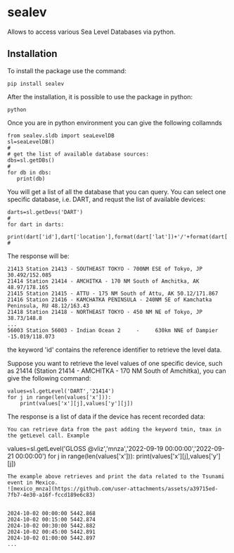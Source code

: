 # sealev
Allows to access various Sea Level Databases via python.
## Installation
To install the package use the command:     
```
pip install sealev
```
After the installation, it is possible to use the package in python:
```
python
```
Once you are in python environment you can give the following collamnds
```
from sealev.sldb import seaLevelDB
sl=seaLevelDB()
#
# get the list of available database sources:
dbs=sl.getDBs()
#
for db in dbs:
   print(db)
```
You will get a list of all the database that you can query.
You can select one specific database, i.e. DART, and requst the list of available devices:
```
darts=sl.getDevs('DART')
#
for dart in darts:
    print(dart['id'],dart['location'],format(dart['lat'])+'/'+format(dart['lon']))
#
```
The response will be:
```
21413 Station 21413 - SOUTHEAST TOKYO - 700NM ESE of Tokyo, JP 30.492/152.085
21414 Station 21414 - AMCHITKA - 170 NM South of Amchitka, AK 48.97/178.165
21415 Station 21415 - ATTU - 175 NM South of Attu, AK 50.12/171.867
21416 Station 21416 - KAMCHATKA PENINSULA - 240NM SE of Kamchatka Peninsula, RU 48.12/163.43
21418 Station 21418 - NORTHEAST TOKYO - 450 NM NE of Tokyo, JP 38.73/148.8
...
56003 Station 56003 - Indian Ocean 2     -     630km NNE of Dampier -15.019/118.073

```
the keyword 'id' contains the reference identifier to retrieve the level data.

Suppose you want to retrieve the level values of one specific device, such as 21414 (Station 21414 - AMCHITKA - 170 NM South of Amchitka), you can give the following command:
```
values=sl.getLevel('DART','21414')
for j in range(len(values['x'])):
    print(values['x'][j],values['y'][j])
```
The response is a list of data if the device has recent recorded data:
```
You can retrieve data from the past adding the keyword tmin, tmax in the getLevel call. Example
```
values=sl.getLevel('GLOSS @vliz','mnza','2022-09-19 00:00:00','2022-09-21 00:00:00')
for j in range(len(values['x'])):
    print(values['x'][j],values['y'][j])
```
The example above retrieves and print the data related to the Tsunami event in Mexico.
![mexico_mnza](https://github.com/user-attachments/assets/a39715ed-7fb7-4e30-a16f-fccd189e6c83)


2024-10-02 00:00:00 5442.868
2024-10-02 00:15:00 5442.874
2024-10-02 00:30:00 5442.882
2024-10-02 00:45:00 5442.891
2024-10-02 01:00:00 5442.897
...
```
